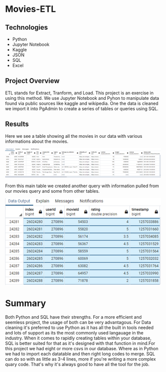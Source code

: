 # Movies-ETL
## Technologies
- Python
- Jupyter Notebook
- Kaggle
- JSON
- SQL
- Excel
## Project Overview
ETL stands for Extract, Tranform, and Load. This project is an exercise in using this method. We use Jupyter Notebook and Pyhon to manipulate data found via public sources like kaggle and wikipedia. One the data is cleaned we import it into PgAdmin to create a series of tables or queries using SQL.  
## Results

Here we see a table showing all the movies in our data with various informations about the movies.

![Movies_query](https://github.com/Hamza97anh/Movies-ETL/blob/d537319ef396d4d99d0252a28ab952d3d7751c5b/Resources/movies_query.PNG)

From this main table we created another query with information pulled from our movies query and some from other tables. 

![ratings_query](https://github.com/Hamza97anh/Movies-ETL/blob/d537319ef396d4d99d0252a28ab952d3d7751c5b/Resources/ratings_query.PNG)

# Summary
Both Python and SQL have their strengths. For a more efficient and seemless project, the usage of both can be very advantagous. For Data cleaning it's preferred to use Python as it has all the built in tools needed and lots of support as its the most commonly used langauage in the industry. When it comes to rapidly creating tables within your database, SQL is better suited for that as it's designed with that function in mind.For this project we had eight or more csvs in our database. Where as in Python we had to import each datatable and then right long codes to merge. SQL can do so with as little as 3-4 lines, more if you're writing a more complex quary code. That's why it's always good to have all the tool for the job.  

